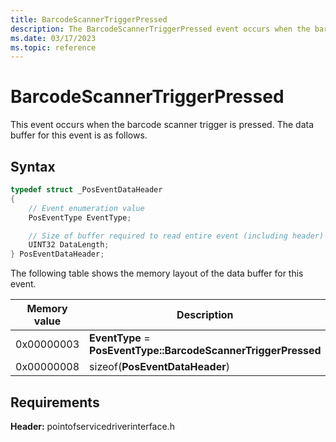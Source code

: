 ```yaml
---
title: BarcodeScannerTriggerPressed
description: The BarcodeScannerTriggerPressed event occurs when the barcode scanner trigger is pressed.
ms.date: 03/17/2023
ms.topic: reference
---
```


# BarcodeScannerTriggerPressed

This event occurs when the barcode scanner trigger is pressed. The data buffer for this event is as follows.

## Syntax

```cpp
typedef struct _PosEventDataHeader
{
    // Event enumeration value
    PosEventType EventType;

    // Size of buffer required to read entire event (including header)
    UINT32 DataLength;
} PosEventDataHeader;
```

The following table shows the memory layout of the data buffer for this event.

| Memory value | Description |
|---|---|
| 0x00000003 | **EventType** = **PosEventType::BarcodeScannerTriggerPressed** |
| 0x00000008 | sizeof(**PosEventDataHeader**) |

## Requirements

**Header:** pointofservicedriverinterface.h
